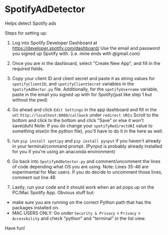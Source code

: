 # SpotifyAdDetector
Helps detect Spotify ads

Steps for setting up: 
1. Log into Spotify Developer Dashboard at https://developer.spotify.com/dashboard/
Use the email and password you signed up Spotify with. (i.e. mine ends with @gmail.com)

2. Once you are in the dashboard, select "Create New App", and fill in the required fields.

3. Copy your client ID and client secret and paste it as string values for `spotifyClientID`, and `spotifyClientSecret` variables in the `SpotifyAdDector.py` file.
Additionally, for the `spotifyUsername` variable, paste in the email you signed up with for Spotify(just like step 1 but without the pwd)

4. Go ahead and click `Edit Settings` in the app dashboard and fill in the uri: `http://localhost:8888/callback` under `redirect URIs` 
Scroll to the bottom and click to the bottom and click "Save" or else it won't save(duh)
  Note: If you do change your `spotifyRedirectURI` value to something else(in the python file), you'll have to do it in the here as well.

5. run `pip install spotipy` and `pip install pynput` if you haven't already in your terminal/command prompt. (Pynput is probably already installed for you if        you're using an anaconda environment)

6. Go back into `SpotifyAdDetector.py` and comment/uncomment the lines of code depending what OS you are using.
  Note: Lines 35-46 are experimental for Mac users. If you do decide to uncomment those lines, comment out line 48.  
  
7. Lastly, run your code and it should work when an ad pops up on the PC/Mac Spotify App. 
Obvious stuff but: 
  - make sure you are running on the correct Python path that has the packages installed on.
  - MAC USERS ONLY: Go under `Security & Privacy` > `Privacy` > `Accessbility` and check "python" and "terminal" in the list view. 

Have fun!
